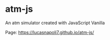 # atm-js
An atm simulator created with JavaScript Vanilla

Page: https://lucasnapoli7.github.io/atm-js/

